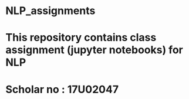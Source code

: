 # NLP_assignments
# This repository contains class assignment (jupyter notebooks) for NLP
# Scholar no : 17U02047
